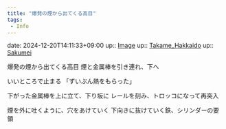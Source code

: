 ```yaml
---
title: "爆発の煙から出てくる高目"
tags:
 - Info
---
```


date: 2024-12-20T14:11:33+09:00
up:: [Image](Bar/Novel/Topics/Image.md)
up:: [Takame_Hakkaido](Bar/Novel/Nacaria/Takame_Hakkaido.md)
up:: [Sakumei](Bar/Novel/Nacaria/Sakumei.md)

爆発の煙から出てくる高目
煙と金属棒を引き連れ、下へ

いいところで止まる
「ずいぶん熱をもらった」

下がった金属棒を上に立て、下り坂に
レールを刻み、トロッコになって再突入

煙を外に吐くように、穴をあけていく
下向きに抜けていく鉄、シリンダーの要領